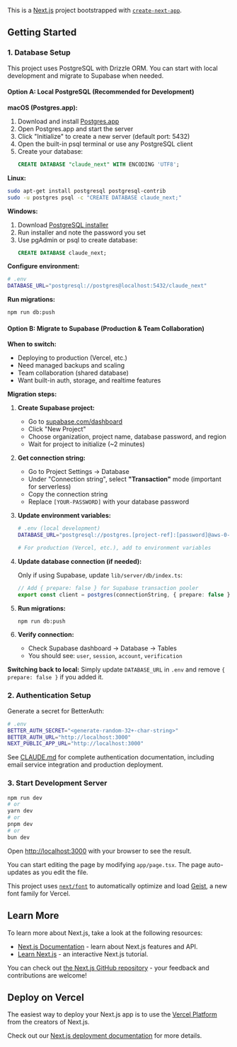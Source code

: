 This is a [Next.js](https://nextjs.org) project bootstrapped with [`create-next-app`](https://nextjs.org/docs/app/api-reference/cli/create-next-app).

## Getting Started

### 1. Database Setup

This project uses PostgreSQL with Drizzle ORM. You can start with local development and migrate to Supabase when needed.

#### Option A: Local PostgreSQL (Recommended for Development)

**macOS (Postgres.app):**
1. Download and install [Postgres.app](https://postgresapp.com/)
2. Open Postgres.app and start the server
3. Click "Initialize" to create a new server (default port: 5432)
4. Open the built-in psql terminal or use any PostgreSQL client
5. Create your database:
   ```sql
   CREATE DATABASE "claude_next" WITH ENCODING 'UTF8';
   ```

**Linux:**
```bash
sudo apt-get install postgresql postgresql-contrib
sudo -u postgres psql -c "CREATE DATABASE claude_next;"
```

**Windows:**
1. Download [PostgreSQL installer](https://www.postgresql.org/download/windows/)
2. Run installer and note the password you set
3. Use pgAdmin or psql to create database:
   ```sql
   CREATE DATABASE claude_next;
   ```

**Configure environment:**
```bash
# .env
DATABASE_URL="postgresql://postgres@localhost:5432/claude_next"
```

**Run migrations:**
```bash
npm run db:push
```

#### Option B: Migrate to Supabase (Production & Team Collaboration)

**When to switch:**
- Deploying to production (Vercel, etc.)
- Need managed backups and scaling
- Team collaboration (shared database)
- Want built-in auth, storage, and realtime features

**Migration steps:**

1. **Create Supabase project:**
   - Go to [supabase.com/dashboard](https://supabase.com/dashboard)
   - Click "New Project"
   - Choose organization, project name, database password, and region
   - Wait for project to initialize (~2 minutes)

2. **Get connection string:**
   - Go to Project Settings → Database
   - Under "Connection string", select **"Transaction"** mode (important for serverless)
   - Copy the connection string
   - Replace `[YOUR-PASSWORD]` with your database password

3. **Update environment variables:**
   ```bash
   # .env (local development)
   DATABASE_URL="postgresql://postgres.[project-ref]:[password]@aws-0-[region].pooler.supabase.com:6543/postgres"

   # For production (Vercel, etc.), add to environment variables
   ```

4. **Update database connection (if needed):**

   Only if using Supabase, update `lib/server/db/index.ts`:
   ```typescript
   // Add { prepare: false } for Supabase transaction pooler
   export const client = postgres(connectionString, { prepare: false })
   ```

5. **Run migrations:**
   ```bash
   npm run db:push
   ```

6. **Verify connection:**
   - Check Supabase dashboard → Database → Tables
   - You should see: `user`, `session`, `account`, `verification`

**Switching back to local:**
Simply update `DATABASE_URL` in `.env` and remove `{ prepare: false }` if you added it.

### 2. Authentication Setup

Generate a secret for BetterAuth:

```bash
# .env
BETTER_AUTH_SECRET="<generate-random-32+-char-string>"
BETTER_AUTH_URL="http://localhost:3000"
NEXT_PUBLIC_APP_URL="http://localhost:3000"
```

See [CLAUDE.md](../../CLAUDE.md#authentication) for complete authentication documentation, including email service integration and production deployment.

### 3. Start Development Server

```bash
npm run dev
# or
yarn dev
# or
pnpm dev
# or
bun dev
```

Open [http://localhost:3000](http://localhost:3000) with your browser to see the result.

You can start editing the page by modifying `app/page.tsx`. The page auto-updates as you edit the file.

This project uses [`next/font`](https://nextjs.org/docs/app/building-your-application/optimizing/fonts) to automatically optimize and load [Geist](https://vercel.com/font), a new font family for Vercel.

## Learn More

To learn more about Next.js, take a look at the following resources:

- [Next.js Documentation](https://nextjs.org/docs) - learn about Next.js features and API.
- [Learn Next.js](https://nextjs.org/learn) - an interactive Next.js tutorial.

You can check out [the Next.js GitHub repository](https://github.com/vercel/next.js) - your feedback and contributions are welcome!

## Deploy on Vercel

The easiest way to deploy your Next.js app is to use the [Vercel Platform](https://vercel.com/new?utm_medium=default-template&filter=next.js&utm_source=create-next-app&utm_campaign=create-next-app-readme) from the creators of Next.js.

Check out our [Next.js deployment documentation](https://nextjs.org/docs/app/building-your-application/deploying) for more details.
